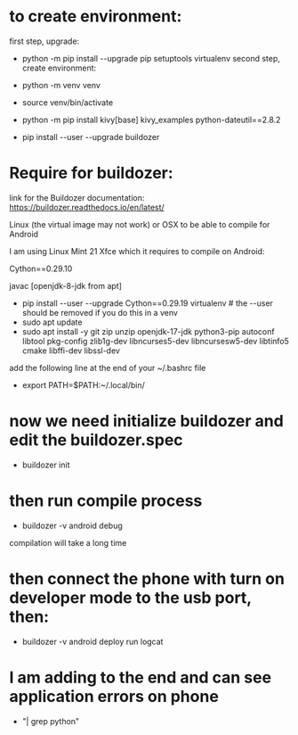 # to create environment:
first step, upgrade:
* python -m pip install --upgrade pip setuptools virtualenv
second step, create environment:
* python -m venv venv
* source venv/bin/activate
* python -m pip install kivy[base] kivy_examples python-dateutil==2.8.2

* pip install --user --upgrade buildozer

# Require for buildozer:
link for the Buildozer documentation: https://buildozer.readthedocs.io/en/latest/

Linux (the virtual image may not work) or OSX to be able to compile for Android

I am using Linux Mint 21 Xfce which it requires to compile on Android:

Cython==0.29.10

javac [openjdk-8-jdk from apt]

* pip install --user --upgrade Cython==0.29.19 virtualenv  # the --user should be removed if you do this in a venv
* sudo apt update
* sudo apt install -y git zip unzip openjdk-17-jdk python3-pip autoconf libtool pkg-config zlib1g-dev
libncurses5-dev libncursesw5-dev libtinfo5 cmake libffi-dev libssl-dev

add the following line at the end of your ~/.bashrc file
* export PATH=$PATH:~/.local/bin/

# now we need initialize buildozer and edit the buildozer.spec
* buildozer init

# then run compile process
* buildozer -v android debug

compilation will take a long time

# then connect the phone with turn on developer mode to the usb port, then:
* buildozer -v android deploy run logcat
# I am adding to the end and can see application errors on phone
* "| grep python"
